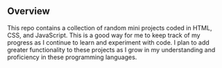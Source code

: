 

**Overview**
--------
This repo contains a collection of random mini projects coded in HTML, CSS, and JavaScript. This is a good way for me to keep track of my progress as I continue to learn and experiment with code. I plan to add greater functionality to these projects as I grow in my understanding and proficiency in these programming languages.

